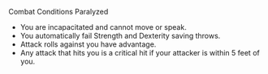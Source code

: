 Combat
Conditions
Paralyzed
        <ul>
          <li>You are incapacitated and cannot move or speak.</li>
          <li>You automatically fail Strength and Dexterity saving throws.</li>
          <li>Attack rolls against you have advantage.</li>
          <li>Any attack that hits you is a critical hit if your attacker is within 5 feet of you.</li>
        </ul>
